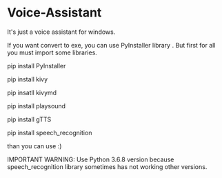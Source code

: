 # Voice-Assistant
It's just a voice assistant for windows.

If you want convert to exe, you can use PyInstaller library .
But first for all you must import some libraries.

pip install PyInstaller

pip install kivy

pip insatll kivymd

pip install playsound

pip install gTTS

pip install speech_recognition

than you can use :)


IMPORTANT WARNING: Use Python 3.6.8 version because speech_recognition library sometimes has not working other versions.
